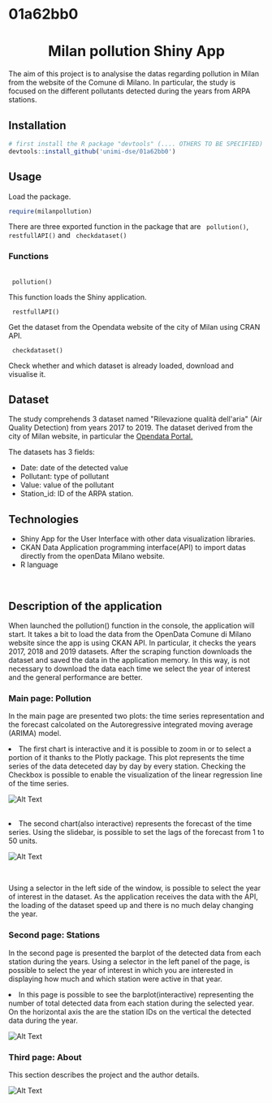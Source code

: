 # 01a62bb0

<h1 align="center">Milan pollution Shiny App </h1>
<p> The aim of this project is to analysise the datas regarding pollution in Milan from the website of the Comune di Milano. In particular, the study is focused on the different pollutants detected during the years from ARPA stations. 
<br>
<h2> Installation</h2>

```R
# first install the R package "devtools" (.... OTHERS TO BE SPECIFIED) if not installed
devtools::install_github('unimi-dse/01a62bb0')
```

<h2> Usage</h2>
<p> Load the package. </p>

```R
require(milanpollution)
```
<p> There are three exported function in the package that are <code> pollution()</code>, <code> restfullAPI()</code> and <code> checkdataset()</code></p>

<h3> Functions </h3>
<br>
<code> pollution()</code>
<br>
<p> This function loads the Shiny  application. </p>
<code> restfullAPI()</code>
<p> Get the dataset from the Opendata website of the city of Milan using CRAN API. </p>

<code> checkdataset()</code>
<p> Check whether and which dataset is already loaded, download and visualise it.</p>

<h2> Dataset </h2>
<p> The study comprehends 3 dataset named "Rilevazione qualità dell'aria" (Air Quality Detection) from years 2017 to 2019. 
The dataset derived from the city of Milan website, in particular the <a href= "http://dati.comune.milano.it/"> Opendata Portal.</a> </p>
<p> The datasets has 3 fields: </p>

- Date: date of the detected value
- Pollutant: type of pollutant
- Value: value of the pollutant
- Station_id: ID of the ARPA station.

<h2> Technologies </h2>

- Shiny App for the User Interface with other data visualization libraries.
- CKAN Data Application programming interface(API) to import datas directly from the openData Milano website.
- R language

<br>
<h2> Description of the application </h2>
<p> When launched the pollution() function in the console, the application will start. It takes a bit to load the data from the OpenData Comune di Milano website since the app is using CKAN API. In particular, it checks the years 2017, 2018 and 2019 datasets. After the scraping function downloads the dataset and saved the data in the application memory. In this way, is not necessary to download the data each time we select the year of interest and the general performance are better. </p>

<h3> Main page: Pollution </h3>

<p> In the main page are presented two plots: the time series representation and the forecast calcolated on the Autoregressive integrated moving average (ARIMA) model. 


<li> The first chart is interactive and it is possible to zoom in or to select a portion of it thanks to the Plotly package. This plot represents the time series of the data deteceted day by day by every station. Checking the Checkbox is possible to enable the visualization of the linear regression line of the time series.  </li>

![Alt Text](https://raw.githubusercontent.com/unimi-dse/01a62bb0/master/img/mainpage.JPG)


<br>

<li> The second chart(also interactive) represents the forecast of the time series. Using the slidebar, is possible to set the lags of the forecast from 1 to 50 units. 

![Alt Text](https://raw.githubusercontent.com/unimi-dse/01a62bb0/master/img/mainpage2.JPG)

</li>
<br>

<p> Using a selector in the left side of the window, is possible to select the year of interest in the dataset. As the application receives the data with the API, the loading of the dataset speed up and there is no much delay changing the year.</p>


<h3> Second page: Stations </h3>

<p> In the second page is presented the barplot of the detected data from each station during the years. Using a selector in the left panel of the page, is possible to select the year of interest in which you are interested in displaying how much and which station were active in that year.
</p>

<li>  In this page is possible to see the barplot(interactive) representing the number of total detected data from each station during the selected year. On the horizontal axis the are the station IDs on the vertical the detected data during the year. </li>

![Alt Text](https://raw.githubusercontent.com/unimi-dse/01a62bb0/master/img/secondpage.JPG)

<h3> Third page: About </h3>
<p> This section describes the project and the author details. 
</p>

![Alt Text](https://raw.githubusercontent.com/unimi-dse/01a62bb0/master/img/thirdpage.JPG)
